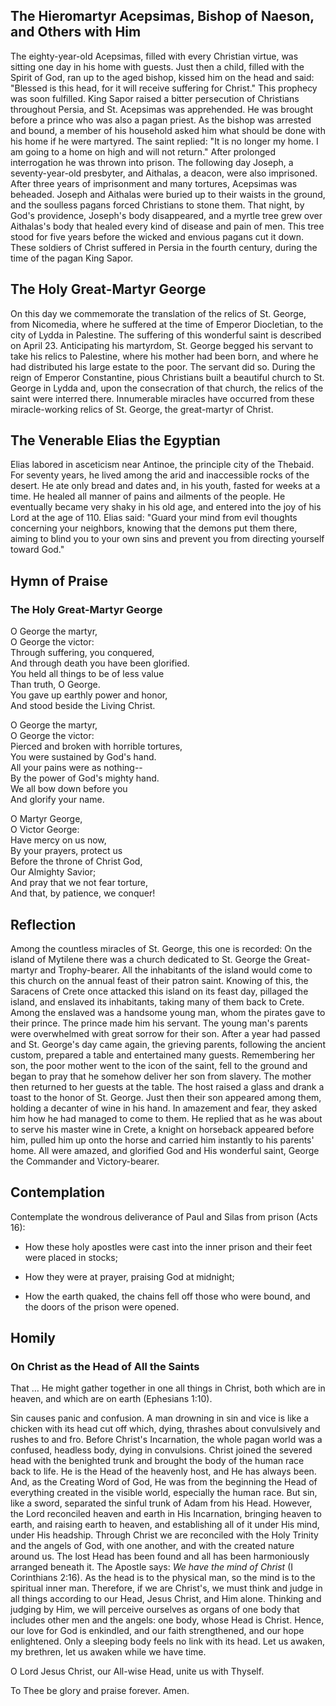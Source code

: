 ## The Hieromartyr Acepsimas, Bishop of Naeson, and Others with Him

The eighty-year-old Acepsimas, filled with every Christian virtue, was sitting one day in his home with guests. Just then a child, filled with the Spirit of God, ran up to the aged bishop, kissed him on the head and said: "Blessed is this head, for it will receive suffering for Christ." This prophecy was soon fulfilled. King Sapor raised a bitter persecution of Christians throughout Persia, and St. Acepsimas was apprehended. He was brought before a prince who was also a pagan priest. As the bishop was arrested and bound, a member of his household asked him what should be done with his home if he were martyred. The saint replied: "It is no longer my home. I am going to a home on high and will not return." After prolonged interrogation he was thrown into prison. The following day Joseph, a seventy-year-old presbyter, and Aithalas, a deacon, were also imprisoned. After three years of imprisonment and many tortures, Acepsimas was beheaded. Joseph and Aithalas were buried up to their waists in the ground, and the soulless pagans forced Christians to stone them. That night, by God's providence, Joseph's body disappeared, and a myrtle tree grew over Aithalas's body that healed every kind of disease and pain of men. This tree stood for five years before the wicked and envious pagans cut it down. These soldiers of Christ suffered in Persia in the fourth century, during the time of the pagan King Sapor.


## The Holy Great-Martyr George

On this day we commemorate the translation of the relics of St. George, from Nicomedia, where he suffered at the time of Emperor Diocletian, to the city of Lydda in Palestine. The suffering of this wonderful saint is described on April 23. Anticipating his martyrdom, St. George begged his servant to take his relics to Palestine, where his mother had been born, and where he had distributed his large estate to the poor. The servant did so. During the reign of Emperor Constantine, pious Christians built a beautiful church to St. George in Lydda and, upon the consecration of that church, the relics of the saint were interred there. Innumerable miracles have occurred from these miracle-working relics of St. George, the great-martyr of Christ.


## The Venerable Elias the Egyptian

Elias labored in asceticism near Antinoe, the principle city of the Thebaid. For seventy years, he lived among the arid and inaccessible rocks of the desert. He ate only bread and dates and, in his youth, fasted for weeks at a time. He healed all manner of pains and ailments of the people. He eventually became very shaky in his old age, and entered into the joy of his Lord at the age of 110. Elias said: "Guard your mind from evil thoughts concerning your neighbors, knowing that the demons put them there, aiming to blind you to your own sins and prevent you from directing yourself toward God."


## Hymn of Praise

### The Holy Great-Martyr George

O George the martyr,  
O George the victor:  
Through suffering, you conquered,  
And through death you have been glorified.  
You held all things to be of less value  
Than truth, O George.  
You gave up earthly power and honor,  
And stood beside the Living Christ.  

O George the martyr,  
O George the victor:  
Pierced and broken with horrible tortures,  
You were sustained by God's hand.  
All your pains were as nothing--  
By the power of God's mighty hand.  
We all bow down before you  
And glorify your name.  

O Martyr George,  
O Victor George:  
Have mercy on us now,  
By your prayers, protect us  
Before the throne of Christ God,  
Our Almighty Savior;  
And pray that we not fear torture,  
And that, by patience, we conquer!



## Reflection

Among the countless miracles of St. George, this one is recorded: On the island of Mytilene there was a church dedicated to St. George the Great-martyr and Trophy-bearer. All the inhabitants of the island would come to this church on the annual feast of their patron saint. Knowing of this, the Saracens of Crete once attacked this island on its feast day, pillaged the island, and enslaved its inhabitants, taking many of them back to Crete. Among the enslaved was a handsome young man, whom the pirates gave to their prince. The prince made him his servant. The young man's parents were overwhelmed with great sorrow for their son. After a year had passed and St. George's day came again, the grieving parents, following the ancient custom, prepared a table and entertained many guests. Remembering her son, the poor mother went to the icon of the saint, fell to the ground and began to pray that he somehow deliver her son from slavery. The mother then returned to her guests at the table. The host raised a glass and drank a toast to the honor of St. George. Just then their son appeared among them, holding a decanter of wine in his hand. In amazement and fear, they asked him how he had managed to come to them. He replied that as he was about to serve his master wine in Crete, a knight on horseback appeared before him, pulled him up onto the horse and carried him instantly to his parents' home. All were amazed, and glorified God and His wonderful saint, George the Commander and Victory-bearer.


## Contemplation

Contemplate the wondrous deliverance of Paul and Silas from prison (Acts 16):

- How these holy apostles were cast into the inner prison and their feet were placed in stocks;

- How they were at prayer, praising God at midnight;

- How the earth quaked, the chains fell off those who were bound, and the doors of the prison were opened.


## Homily

### On Christ as the Head of All the Saints

That … He might gather together in one all things in Christ, both which are in heaven, and which are on earth (Ephesians 1:10).

Sin causes panic and confusion. A man drowning in sin and vice is like a chicken with its head cut off which, dying, thrashes about convulsively and rushes to and fro. Before Christ's Incarnation, the whole pagan world was a confused, headless body, dying in convulsions. Christ joined the severed head with the benighted trunk and brought the body of the human race back to life. He is the Head of the heavenly host, and He has always been. And, as the Creating Word of God, He was from the beginning the Head of everything created in the visible world, especially the human race. But sin, like a sword, separated the sinful trunk of Adam from his Head. However, the Lord reconciled heaven and earth in His Incarnation, bringing heaven to earth, and raising earth to heaven, and establishing all of it under His mind, under His headship. Through Christ we are reconciled with the Holy Trinity and the angels of God, with one another, and with the created nature around us. The lost Head has been found and all has been harmoniously arranged beneath it. The Apostle says: *We have the mind of Christ* (I Corinthians 2:16). As the head is to the physical man, so the mind is to the spiritual inner man. Therefore, if we are Christ's, we must think and judge in all things according to our Head, Jesus Christ, and Him alone. Thinking and judging by Him, we will perceive ourselves as organs of one body that includes other men and the angels: one body, whose Head is Christ. Hence, our love for God is enkindled, and our faith strengthened, and our hope enlightened. Only a sleeping body feels no link with its head. Let us awaken, my brethren, let us awaken while we have time.

O Lord Jesus Christ, our All-wise Head, unite us with Thyself.

To Thee be glory and praise forever. Amen.
